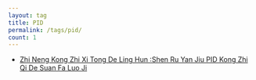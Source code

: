 ```yaml
---
layout: tag
title: PID
permalink: /tags/pid/
count: 1
---
```


- [Zhi Neng Kong Zhi Xi Tong De Ling Hun :Shen Ru Yan Jiu  PID Kong Zhi Qi De Suan Fa Luo Ji ](https://www.longluo.me/blog/2023/05/05/pid/)
